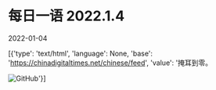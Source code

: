 # 每日一语 2022.1.4

2022-01-04

[{'type': 'text/html', 'language': None, 'base': 'https://chinadigitaltimes.net/chinese/feed', 'value': '掩耳到零。

![GitHub](https://chinadigitaltimes.net/chinese/files/2022/01/image-1641319890895.png)'}]